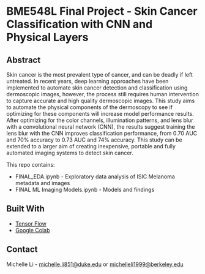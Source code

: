 # BME548L Final Project - Skin Cancer Classification with CNN and Physical Layers

## Abstract 
Skin cancer is the most prevalent type of cancer, and can be deadly if left untreated. In recent years, deep learning approaches have been implemented to automate skin cancer detection and classification using dermoscopic images, however, the process still requires human intervention to capture accurate and high quality dermoscopic images. This study aims to automate the physical components of the dermoscopy  to see if optimizing for these components will increase model performance results. After optimizing for the color channels, illumination patterns, and lens blur with a convolutional neural network (CNN), the results suggest training the lens blur with the CNN improves classification performance, from 0.70 AUC and 70% accuracy to 0.73 AUC and 74% accuracy. This study can be extended to a larger aim of creating inexpensive, portable and fully automated imaging systems to detect skin cancer.

This repo contains: 

* FINAL_EDA.ipynb - Exploratory data analysis of ISIC Melanoma metadata and images
* FINAL ML Imaging Models.ipynb - Models and findings

## Built With
* [Tensor Flow](https://www.tensorflow.org/)
* [Google Colab](https://colab.research.google.com/)

## Contact
Michelle Li - michelle.li851@duke.edu or michelleli1999@berkeley.edu
